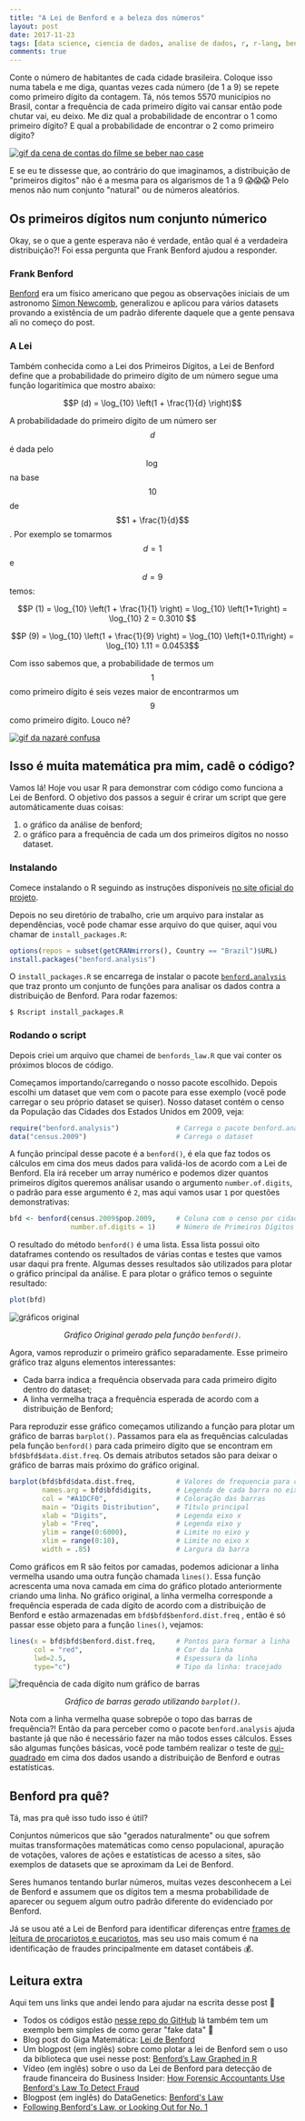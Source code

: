 ```yaml
---
title: "A Lei de Benford e a beleza dos números"
layout: post
date: 2017-11-23
tags: [data science, ciencia de dados, analise de dados, r, r-lang, benford, lei de benford, português, git, open source, código]
comments: true
---
```


Conte o número de habitantes de cada cidade brasileira. Coloque isso numa tabela e me diga, quantas vezes cada número (de 1 a 9) se repete como primeiro dígito da contagem. Tá, nós temos 5570 municípios no Brasil, contar a frequência de cada primeiro dígito vai cansar então pode chutar vai, eu deixo. Me diz qual a probabilidade de encontrar o 1 como primeiro dígito? E qual a probabilidade de encontrar o 2 como primeiro dígito?

[![gif da cena de contas do filme se beber nao case](https://media.giphy.com/media/BmmfETghGOPrW/giphy.gif)](https://media.giphy.com/media/BmmfETghGOPrW/giphy.gif)

E se eu te dissesse que, ao contrário do que imaginamos, a distribuição de "primeiros digitos" não é a mesma para os algarismos de 1 a 9  😱😱😱  Pelo menos não num conjunto "natural" ou de números aleatórios.

## Os primeiros dígitos num conjunto númerico
Okay, se o que a gente esperava não é verdade, então qual é a verdadeira distribuição?! Foi essa pergunta que Frank Benford ajudou a responder. 

### Frank Benford
[Benford](https://en.wikipedia.org/wiki/Frank_Benford) era um físico americano que pegou as observações iniciais de um astronomo [Simon Newcomb](https://en.wikipedia.org/wiki/Simon_Newcomb), generalizou e aplicou para vários datasets provando a existência de um padrão diferente daquele que a gente pensava ali no começo do post.

### A Lei
Também conhecida como a Lei dos Primeiros Dígitos, a Lei de Benford define que a probabilidade do primeiro dígito de um número segue uma função logaritímica que mostro abaixo:

$$P (d) =  \log_{10} \left(1 + \frac{1}{d} \right)$$

A probabilidadade do primeiro dígito de um número ser $$d$$ é dada pelo $$\log$$ na base $$10$$ de $$1 + \frac{1}{d}$$. Por exemplo se tomarmos $$ d = 1 $$ e $$ d = 9 $$ temos:

$$P (1) =  \log_{10} \left(1 + \frac{1}{1} \right) = \log_{10} \left(1+1\right) = \log_{10} 2 = 0.3010 $$

$$P (9) =  \log_{10} \left(1 + \frac{1}{9} \right) = \log_{10} \left(1+0.11\right) = \log_{10} 1.11 = 0.0453$$

Com isso sabemos que, a probabilidade de termos um $$1$$ como primeiro dígito é seis vezes maior de encontrarmos um $$9$$ como primeiro dígito. Louco né?

[![gif da nazaré confusa](https://media.giphy.com/media/l44QkVjrTiBgettq8/giphy.gif)](https://media.giphy.com/media/l44QkVjrTiBgettq8/giphy.gif)

## Isso é muita matemática pra mim, cadê o código?
Vamos lá! Hoje vou usar R para demonstrar com código como funciona a Lei de Benford. O objetivo dos passos a seguir é crirar um script que gere automáticamente duas coisas:
1. o gráfico da análise de benford;
2. o gráfico para a frequência de cada um dos primeiros dígitos no nosso dataset.

### Instalando
Comece instalando o R seguindo as instruções disponíveis [no site oficial do projeto](https://cran.r-project.org/).

Depois no seu diretório de trabalho, crie um arquivo para instalar as dependências, você pode chamar esse arquivo do que quiser, aqui vou chamar de `install_packages.R`:

~~~ r
options(repos = subset(getCRANmirrors(), Country == "Brazil")$URL)
install.packages("benford.analysis")
~~~

O `install_packages.R` se encarrega de instalar o pacote [`benford.analysis`](https://github.com/carloscinelli/benford.analysis) que traz pronto um conjunto de funções para analisar os dados contra a distribuição de Benford. Para rodar fazemos:

~~~ console
$ Rscript install_packages.R
~~~

### Rodando o script
Depois criei um arquivo que chamei de `benfords_law.R` que vai conter os próximos blocos de código.

Começamos importando/carregando o nosso pacote escolhido. Depois escolhi um dataset que vem com o pacote para esse exemplo (você pode carregar o seu próprio dataset se quiser). Nosso dataset contém o censo da População das Cidades dos Estados Unidos em  2009, veja:

~~~ r
require("benford.analysis")              # Carrega o pacote benford.analysis
data("census.2009")                      # Carrega o dataset 
~~~

A função principal desse pacote é a `benford()`, é ela que faz todos os cálculos em cima dos meus dados para validá-los de acordo com a Lei de Benford. Ela irá receber um array numérico e podemos dizer quantos primeiros dígitos queremos análisar usando o argumento `number.of.digits`, o padrão para esse argumento é `2`, mas aqui vamos usar `1` por questões demonstrativas:

~~~ r
bfd <- benford(census.2009$pop.2009,     # Coluna com o censo por cidade em 2009
               number.of.digits = 1)     # Número de Primeiros Dígitos para analisar
~~~

O resultado do método `benford()` é uma lista. Essa lista possui oito dataframes contendo os resultados de várias contas e testes que vamos usar daqui pra frente. Algumas desses resultados são utilizados para plotar o gráfico principal da análise. E para plotar o gráfico temos o seguinte resultado:

~~~ r
plot(bfd)
~~~

![gráficos original](https://raw.githubusercontent.com/jtemporal/talks/master/benfords-law/benford-population-us.png)
<center>
<i>Gráfico Original gerado pela função <code class="highlighter-rouge">benford()</code>.</i>
</center>

Agora, vamos reproduzir o primeiro gráfico separadamente. Esse primeiro gráfico traz alguns elementos interessantes:

- Cada barra indica a frequência observada para cada primeiro dígito dentro do dataset;
- A linha vermelha traça a frequência esperada de acordo com a distribuição de Benford;

Para reproduzir esse gráfico começamos utilizando a função para plotar um gráfico de barras `barplot()`. Passamos para ela as frequências calculadas pela função `benford()` para cada primeiro dígito que se encontram em `bfd$bfd$data.dist.freq`. Os demais atributos setados são para deixar o gráfico de barras mais próximo do gráfico original.

~~~ r
barplot(bfd$bfd$data.dist.freq,          # Valores de frequencia para cada barra
        names.arg = bfd$bfd$digits,      # Legenda de cada barra no eixo x
        col = "#A1DCF0",                 # Coloração das barras
        main = "Digits Distribution",    # Título principal
        xlab = "Digits",                 # Legenda eixo x
        ylab = "Freq",                   # Legenda eixo y
        ylim = range(0:6000),            # Limite no eixo y
        xlim = range(0:10),              # Limite no eixo x
        width = .85)                     # Largura da barra
~~~

Como gráficos em R são feitos por camadas, podemos adicionar a linha vermelha usando uma outra função chamada `lines()`. Essa função acrescenta uma nova camada em cima do gráfico plotado anteriormente criando uma linha. No gráfico original, a linha vermelha corresponde a frequência esperada de cada dígito de acordo com a distribuição de Benford e estão armazenadas em `bfd$bfd$benford.dist.freq` , então é só passar esse objeto para a função `lines()`, vejamos:

~~~ r
lines(x = bfd$bfd$benford.dist.freq,     # Pontos para formar a linha
      col = "red",                       # Cor da linha
      lwd=2.5,                           # Espessura da linha
      type="c")                          # Tipo da linha: tracejado
~~~

![frequência de cada dígito num gráfico de barras](https://raw.githubusercontent.com/jtemporal/talks/master/benfords-law/digits-distribution-population-us.png)
<center>
<i>Gráfico de barras gerado utilizando <code class="highlighter-rouge">barplot()</code>.</i>
</center>

Nota com a linha vermelha quase sobrepõe o topo das barras de frequência?! Então da para perceber como o pacote `benford.analysis` ajuda bastante já que não é necessário fazer na mão todos esses cálculos. Esses são algumas funções básicas, você pode também realizar o teste de [qui-quadrado](https://pt.wikipedia.org/wiki/Qui-quadrado) em cima dos dados usando a distribuição de Benford e outras estatísticas.

## Benford pra quê?
Tá, mas pra quê isso tudo isso é útil?

Conjuntos númericos que são "gerados naturalmente" ou que sofrem muitas transformações matemáticas como censo populacional, apuração de votações, valores de ações e estatísticas de acesso a sites, são exemplos de datasets que se aproximam da Lei de Benford.

Seres humanos tentando burlar números, muitas vezes desconhecem a Lei de Benford e assumem que os dígitos tem a mesma probabilidade de aparecer ou seguem algum outro padrão diferente do evidenciado por Benford.

Já se usou até a Lei de Benford para identificar diferenças entre [frames de leitura de procariotos e eucariotos](https://www.ncbi.nlm.nih.gov/pmc/articles/PMC3356352/), mas seu uso mais comum é na identificação de fraudes principalmente em dataset contábeis 💰.

## Leitura extra
Aqui tem uns links que andei lendo para ajudar na escrita desse post 💁

- Todos os códigos estão [nesse repo do GitHub](https://github.com/jtemporal/talks/tree/master/benfords-law) lá também tem um exemplo bem simples de como gerar "fake data" 🙊
- Blog post do Giga Matemática: [Lei de Benford](http://gigamatematica.blogspot.com.br/2011/07/lei-de-benford.html)
- Um blogpost (em inglês) sobre como plotar a lei de Benford sem o uso da biblioteca que usei nesse post: [Benford’s Law Graphed in R](https://www.r-bloggers.com/benfords-law-graphed-in-r/)
- Vídeo (em inglês) sobre o uso da Lei de Benford para detecção de fraude financeira do Business Insider: [How Forensic Accountants Use Benford's Law To Detect Fraud](http://www.businessinsider.com/benfords-law-to-detect-financial-fraud-2014-12)
- Blogpost (em inglês) do DataGenetics: [Benford's Law](http://datagenetics.com/blog/march52012/index.html)
- [Following Benford's Law, or Looking Out for No. 1](http://www.rexswain.com/benford.html)
